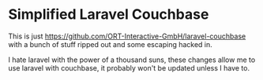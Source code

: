 Simplified Laravel Couchbase
===============

This is just https://github.com/ORT-Interactive-GmbH/laravel-couchbase with a bunch of stuff
ripped out and some escaping hacked in.

I hate laravel with the power of a thousand suns, these changes allow me to use laravel with couchbase,
it probably won't be updated unless I have to.